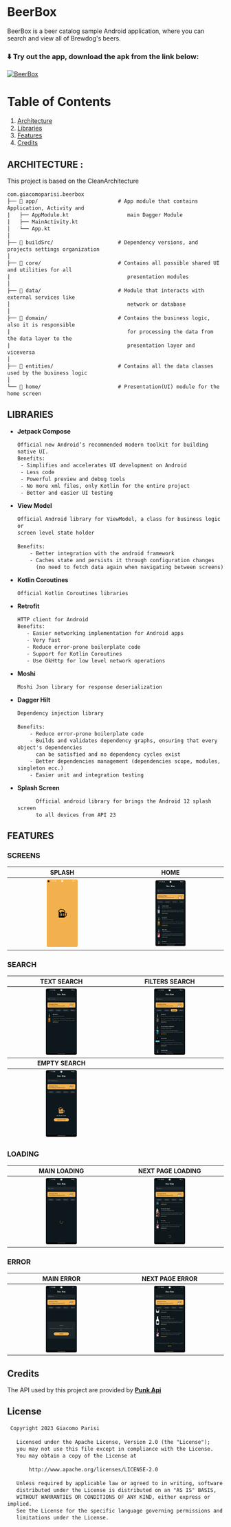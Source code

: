 # BeerBox

BeerBox is a beer catalog sample Android application, where you can search and view all of Brewdog's
beers.

### ⬇️ Try out the app, download the apk from the link below:

[![BeerBox](https://img.shields.io/badge/BeerBox-v1.0.0-%6006090E?style=for-the-badge&logo=android)]()

# Table of Contents

1. [Architecture](#architecture)
2. [Libraries](#libraries)
3. [Features](#features)
4. [Credits](#credits)

## ARCHITECTURE : <a name="architecture"></a>

This project is based on the CleanArchitecture

 ```
com.giacomoparisi.beerbox
├── 📂 app/                          # App module that contains Application, Activity and 
|   ├── AppModule.kt                   main Dagger Module
|   ├── MainActivity.kt
│   └── App.kt
│
├── 📂 buildSrc/                     # Dependency versions, and projects settings organization
│
├── 📂 core/                         # Contains all possible shared UI and utilities for all 
|                                      presentation modules
│                       
├── 📂 data/                         # Module that interacts with external services like 
│                                      network or database
│                                     
├── 📂 domain/                       # Contains the business logic, also it is responsible 
|                                      for processing the data from the data layer to the 
|                                      presentation layer and viceversa
│                           
├── 📂 entities/                     # Contains all the data classes used by the business logic 
│   
└── 📂 home/                         # Presentation(UI) module for the home screen

```

## LIBRARIES <a name="libraries"></a>

- **Jetpack Compose**
  ```
  Official new Android’s recommended modern toolkit for building native UI.
  Benefits:
   - Simplifies and accelerates UI development on Android
   - Less code
   - Powerful preview and debug tools
   - No more xml files, only Kotlin for the entire project
   - Better and easier UI testing
  ```

- **View Model**
  ```
  Official Android library for ViewModel, a class for business logic or
  screen level state holder
  
  Benefits:
      - Better integration with the android framework
      - Caches state and persists it through configuration changes
        (no need to fetch data again when navigating between screens)
  ```
- **Kotlin Coroutines**
  ```
  Official Kotlin Coroutines libraries
  ```
- **Retrofit**
  ```
  HTTP client for Android
  Benefits:
     - Easier networking implementation for Android apps
     - Very fast
     - Reduce error-prone boilerplate code
     - Support for Kotlin Coroutines
     - Use OkHttp for low level network operations
  ```

- **Moshi**
  ```
  Moshi Json library for response deserialization
  ```

- **Dagger Hilt**
  ```
  Dependency injection library
  
  Benefits:
      - Reduce error-prone boilerplate code
      - Builds and validates dependency graphs, ensuring that every object's dependencies
        can be satisfied and no dependency cycles exist
      - Better dependencies management (dependencies scope, modules, singleton ecc.)
      - Easier unit and integration testing
  ```
- **Splash Screen**
  ```
        Official android library for brings the Android 12 splash screen
        to all devices from API 23
  ```

## FEATURES <a name="features"></a>

### SCREENS

<table class="tg">
<thead>
  <tr>
    <th class="tg-0pky">SPLASH</th>
    <th class="tg-0pky">HOME</th>
  </tr>
</thead>
<tbody>
  <tr>
    <th class="tg-0pky"><img src="images/splash_screen.png" width=30%></th>
    <th class="tg-0pky"><img src="images/home.png" width=30%></th>
  </tr>
</tbody>
</table>

### SEARCH

<table class="tg">
<thead>
  <tr>
    <th class="tg-0pky">TEXT SEARCH</th>
    <th class="tg-0pky">FILTERS SEARCH</th>
  </tr>
</thead>
<tbody>
  <tr>
    <th class="tg-0pky"><img src="images/search.png" width=30%></th>
    <th class="tg-0pky"><img src="images/filters.png" width=30%></th>
  </tr>
</tbody>
 <thead>
  <tr>
    <th class="tg-0pky">EMPTY SEARCH</th>
    <th class="tg-0pky"></th>
  </tr>
</thead>
<thead>
 <tr>
    <th class="tg-0pky"><img src="images/no_results.png" width=30%></th>
    <th class="tg-0pky"></th>
 </tr>
</thead>
</table>

### LOADING

<table class="tg">
<thead>
  <tr>
    <th class="tg-0pky">MAIN LOADING</th>
    <th class="tg-0pky">NEXT PAGE LOADING</th>
  </tr>
</thead>
<tbody>
  <tr>
    <th class="tg-0pky"><img src="images/loading.png" width=30%></th>
    <th class="tg-0pky"><img src="images/list_loading.png" width=30%></th>
  </tr>
</tbody>
</table>

### ERROR

<table class="tg">
<thead>
  <tr>
    <th class="tg-0pky">MAIN ERROR</th>
    <th class="tg-0pky">NEXT PAGE ERROR</th>
  </tr>
</thead>
<tbody>
  <tr>
    <th class="tg-0pky"><img src="images/error.png" width=30%></th>
    <th class="tg-0pky"><img src="images/list_error.png" width=30%></th>
  </tr>
</tbody>
</table>

## Credits <a name="credits"></a>

The API used by this project are provided by **[Punk Api](https://punkapi.com/)**

## License

```
 Copyright 2023 Giacomo Parisi

   Licensed under the Apache License, Version 2.0 (the "License");
   you may not use this file except in compliance with the License.
   You may obtain a copy of the License at

       http://www.apache.org/licenses/LICENSE-2.0

   Unless required by applicable law or agreed to in writing, software
   distributed under the License is distributed on an "AS IS" BASIS,
   WITHOUT WARRANTIES OR CONDITIONS OF ANY KIND, either express or implied.
   See the License for the specific language governing permissions and
   limitations under the License.
```
